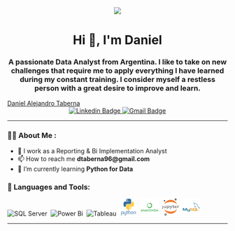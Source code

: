 <div id="header" align="center">
    <img src="https://media.giphy.com/media/92cu6TfCZDVRBkmmDu/giphy.gif" width="200" />
    <h1 align="center">Hi 👋, I'm Daniel</h1>
    <h3 align="center">A passionate Data Analyst from Argentina. I like to take on new challenges that require me to apply everything I have learned during my constant training. 
    I consider myself a restless person with a great desire to improve and learn. 
    </h3>
</div>

<div class="badge-base LI-profile-badge" data-locale="es_ES" data-size="large" data-theme="dark" data-type="VERTICAL" data-vanity="dtaberna" data-version="v1"><a class="badge-base__link LI-simple-link" href="https://ar.linkedin.com/in/dtaberna?trk=profile-badge">Daniel Alejandro Taberna</a></div>
              
<div id="badges" align = "center">
    <a href = "https://www.linkedin.com/in/dtaberna">
        <img src = "https://img.shields.io/badge/LinkedIn-0077B5?style=for-the-badge&logo=linkedin&logoColor=white"
            alt = "Linkedin Badge">
    </a>
     <a href="mailto:dtaberna96@gmail.com">
        <img src = "https://img.shields.io/badge/Gmail-D14836?style=for-the-badge&logo=gmail&logoColor=white"
            alt = "Gmail Badge">
    </a>
  </div>  

---

<div id="about-me" style="text-align: left;">
    <h3>👨‍💻 About Me :</h3>
    <ul>
        <li>📝 I work as a Reporting & Bi Implementation Analyst</li>
        <li>📫 How to reach me <strong>dtaberna96@gmail.com</strong></li>
        <li>🌱 I’m currently learning <strong>Python for Data</strong></li>
    </ul>
</div>


<div align="left">
    <h3>🔨 Languages and Tools:</h3>
    <div>
        <img src="https://cyclr.com/wp-content/uploads/2022/03/ext-550.png" title="Microsfot SQL Server" alt="SQL Server" width="40" height="40"/>&nbsp;
        <img src="https://github.com/microsoft/PowerBI-Icons/blob/main/SVG/Power-BI.svg"  title="Microsoft Power Bi" alt="Power Bi" width="40" height="40"/>&nbsp;
        <img src="https://surveymonkey-assets.s3.amazonaws.com/papiasset/apps/logos/2e989404-aed0-41ea-9198-ddc1c76d7a4a" title="Tableau" alt="Tableau" width="40" height="40"/>&nbsp;
        <img src="https://github.com/devicons/devicon/blob/master/icons/python/python-original-wordmark.svg" title="Python" alt="Python" width="40" height="40"/>&nbsp;
        <img src="https://github.com/devicons/devicon/blob/master/icons/anaconda/anaconda-original-wordmark.svg" title="Anaconda" alt="Anaconda" width="40" height="40"/>&nbsp;
        <img src="https://github.com/devicons/devicon/blob/master/icons/jupyter/jupyter-original-wordmark.svg" title="Jupyter" alt="Jupyter" width="40" height="40"/>&nbsp;
        <img src="https://github.com/devicons/devicon/blob/master/icons/mysql/mysql-original-wordmark.svg" title="MySQL"  alt="MySQL" width="40" height="40"/>&nbsp;
      </div>
</div>

---
